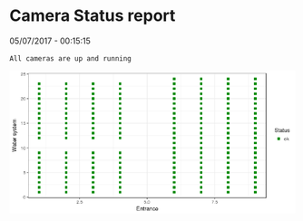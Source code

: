 Camera Status report
================
05/07/2017 - 00:15:15

    All cameras are up and running

![](camreport_files/figure-markdown_github/unnamed-chunk-2-1.png)
